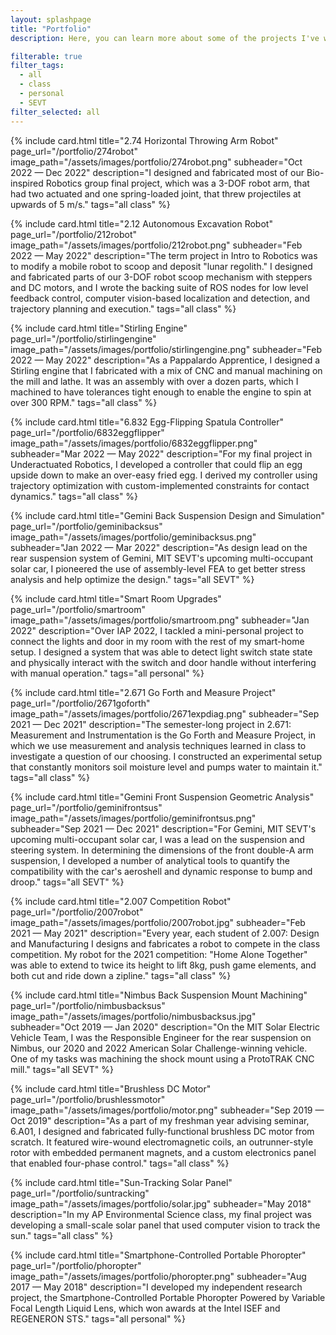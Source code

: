 ```yaml
---
layout: splashpage
title: "Portfolio"
description: Here, you can learn more about some of the projects I've worked on for engineering teams and classes, as well as my personal projects.

filterable: true
filter_tags:
  - all
  - class
  - personal
  - SEVT
filter_selected: all
---
```


{% include card.html
    title="2.74 Horizontal Throwing Arm Robot"
    page_url="/portfolio/274robot"
    image_path="/assets/images/portfolio/274robot.png"
    subheader="Oct 2022 — Dec 2022"
    description="I designed and fabricated most of our Bio-inspired Robotics group final project, which was a 3-DOF robot arm, that had two actuated and one spring-loaded joint, that threw projectiles at upwards of 5 m/s."
    tags="all class"
%}

{% include card.html
    title="2.12 Autonomous Excavation Robot"
    page_url="/portfolio/212robot"
    image_path="/assets/images/portfolio/212robot.png"
    subheader="Feb 2022 — May 2022"
    description="The term project in Intro to Robotics was to modify a mobile robot to scoop and deposit \"lunar regolith.\" I designed and fabricated parts of our 3-DOF robot scoop mechanism with steppers and DC motors, and I wrote the backing suite of ROS nodes for low level feedback control, computer vision-based localization and detection, and trajectory planning and execution."
    tags="all class"
%}

{% include card.html
    title="Stirling Engine"
    page_url="/portfolio/stirlingengine"
    image_path="/assets/images/portfolio/stirlingengine.png"
    subheader="Feb 2022 — May 2022"
    description="As a Pappalardo Apprentice, I designed a Stirling engine that I fabricated with a mix of CNC and manual machining on the mill and lathe. It was an assembly with over a dozen parts, which I machined to have tolerances tight enough to enable the engine to spin at over 300 RPM."
    tags="all class"
%}

{% include card.html
    title="6.832 Egg-Flipping Spatula Controller"
    page_url="/portfolio/6832eggflipper"
    image_path="/assets/images/portfolio/6832eggflipper.png"
    subheader="Mar 2022 — May 2022"
    description="For my final project in Underactuated Robotics, I developed a controller that could flip an egg upside down to make an over-easy fried egg. I derived my controller using trajectory optimization with custom-implemented constraints for contact dynamics."
    tags="all class"
%}

{% include card.html
    title="Gemini Back Suspension Design and Simulation"
    page_url="/portfolio/geminibacksus"
    image_path="/assets/images/portfolio/geminibacksus.png"
    subheader="Jan 2022 — Mar 2022"
    description="As design lead on the rear suspension system of Gemini, MIT SEVT's upcoming multi-occupant solar car, I pioneered the use of assembly-level FEA to get better stress analysis and help optimize the design."
    tags="all SEVT"
%}

{% include card.html
    title="Smart Room Upgrades"
    page_url="/portfolio/smartroom"
    image_path="/assets/images/portfolio/smartroom.png"
    subheader="Jan 2022"
    description="Over IAP 2022, I tackled a mini-personal project to connect the lights and door in my room with the rest of my smart-home setup. I designed a system that was able to detect light switch state state and physically interact with the switch and door handle without interfering with manual operation."
    tags="all personal"
%}

{% include card.html
    title="2.671 Go Forth and Measure Project"
    page_url="/portfolio/2671goforth"
    image_path="/assets/images/portfolio/2671expdiag.png"
    subheader="Sep 2021 — Dec 2021"
    description="The semester-long project in 2.671: Measurement and Instrumentation is the Go Forth and Measure Project, in which we use measurement and analysis techniques learned in class to investigate a question of our choosing. I constructed an experimental setup that constantly monitors soil moisture level and pumps water to maintain it."
    tags="all class"
%}

{% include card.html
    title="Gemini Front Suspension Geometric Analysis"
    page_url="/portfolio/geminifrontsus"
    image_path="/assets/images/portfolio/geminifrontsus.png"
    subheader="Sep 2021 — Dec 2021"
    description="For Gemini, MIT SEVT's upcoming multi-occupant solar car, I was a lead on the suspension and steering system. In determining the dimensions of the front double-A arm suspension, I developed a number of analytical tools to quantify the compatibility with the car's aeroshell and dynamic response to bump and droop."
    tags="all SEVT"
%}

{% include card.html
    title="2.007 Competition Robot"
    page_url="/portfolio/2007robot"
    image_path="/assets/images/portfolio/2007robot.jpg"
    subheader="Feb 2021 — May 2021"
    description="Every year, each student of 2.007: Design and Manufacturing I designs and fabricates a robot to compete in the class competition. My robot for the 2021 competition: \"Home Alone Together\" was able to extend to twice its height to lift 8kg, push game elements, and both cut and ride down a zipline."
    tags="all class"
%}

{% include card.html
    title="Nimbus Back Suspension Mount Machining"
    page_url="/portfolio/nimbusbacksus"
    image_path="/assets/images/portfolio/nimbusbacksus.jpg"
    subheader="Oct 2019 — Jan 2020"
    description="On the MIT Solar Electric Vehicle Team, I was the Responsible Engineer for the rear suspension on Nimbus, our 2020 and 2022 American Solar Challenge-winning vehicle. One of my tasks was machining the shock mount using a ProtoTRAK CNC mill."
    tags="all SEVT"
%}

{% include card.html
    title="Brushless DC Motor"
    page_url="/portfolio/brushlessmotor"
    image_path="/assets/images/portfolio/motor.png"
    subheader="Sep 2019 — Oct 2019"
    description="As a part of my freshman year advising seminar, 6.A01, I designed and fabricated fully-functional brushless DC motor from scratch. It featured wire-wound electromagnetic coils, an outrunner-style rotor with embedded permanent magnets, and a custom electronics panel that enabled four-phase control."
    tags="all class"
%}

{% include card.html
    title="Sun-Tracking Solar Panel"
    page_url="/portfolio/suntracking"
    image_path="/assets/images/portfolio/solar.jpg"
    subheader="May 2018"
    description="In my AP Environmental Science class, my final project was developing a small-scale solar panel that used computer vision to track the sun."
    tags="all class"
%}

{% include card.html
    title="Smartphone-Controlled Portable Phoropter"
    page_url="/portfolio/phoropter"
    image_path="/assets/images/portfolio/phoropter.png"
    subheader="Aug 2017 — May 2018"
    description="I developed my independent research project, the Smartphone-Controlled Portable Phoropter Powered by Variable Focal Length Liquid Lens, which won awards at the Intel ISEF and REGENERON STS."
    tags="all personal"
%}

<!-- {% include card.html
    title="NarwhalDashboard"
    page_url="/portfolio/narwhaldashboard"
    image_path="/assets/images/portfolio/nardash.png"
    subheader="Aug 2018 — Jun 2019"
    description="I developed a custom, web-socket based web dashboard for robot communication as Head of Controls on my FIRST Robotics Competition Team."
%} -->

<!-- {% include card.html
    title="FRC Team 3128's Website"
    page_url="/portfolio/frc3128website"
    image_path="/assets/images/portfolio/team3128.png"
    subheader="Mar 2016 — Jun 2019"
    description="I built and maintained the website for my high school's FIRST Robotics Competition team from scratch in HTML/CSS/JS using Jekyll."
%} -->